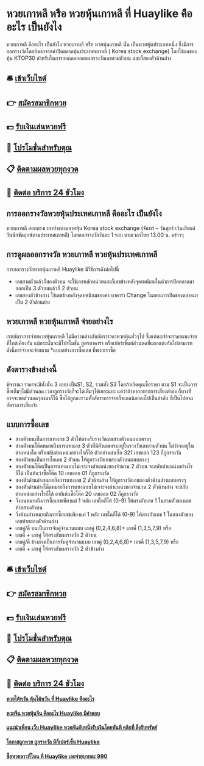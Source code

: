 # หวยเกาหลี หรือ หวยหุ้นเกาหลี ที่ Huaylike คืออะไร เป็นยังไง
หวยเกาหลี คืออะไร เป็นยังไง หวยเกาหลี หรือ หวยหุ้นเกาหลี นั้น เป็นหวยหุ้นประเภทหนึ่ง
ซึ่งมีการออกรางวัลโดยอิงผลจากค่าปิดตลาดหุ้นประเทศเกาหลี ( Korea stock exchange) โดยใช้ผลของหุ้น KTOP30 สำหรับในการออกดอกออกผลรางวัลเลขสามตัวบน และก็สองตัวด้านล่าง

## 🛎 [เข้าเว็บไซต์](https://bit.ly/3eZ4Ihx)
## 👉 [สมัครสมาชิกหวย](https://bit.ly/3eZ4Ihx)
## 💵 [รับเงินเล่นหวยฟรี](https://bit.ly/3UuiUjd)
## 👑 [โปรโมชั่นสำหรับตุณ](https://bit.ly/3UuiUjd)
## 📋 [ติดตามผลหวยทุกงวด](https://bit.ly/3UuiUjd)
## 📱 [ติดต่อ บริการ 24 ชัวโมง](https://bit.ly/3UuiUjd)

## การออกรางวัลหวยหุ้นประเทศเกาหลี คืออะไร เป็นยังไง
หวยเกาหลี ออกตรงเวลาทำของตลาดหุ้น Korea stock exchange (จันทร์ – วันศุกร์ เว้นเสียแต่วันนักขัตฤกษ์ตามประเทศเกาหลี) โดยออกรางวัลวันละ 1 รอบ
ตามเวลาไทย 13.00 น. คร่าวๆ

## การดูผลออกรางวัล หวยเกาหลี หวยหุ้นประเทศเกาหลี
การออกรางวัลหวยหุ้นเกาหลี Huaylike มีวิธีการดังต่อไปนี้
- เลขสามตัวแล้วก็สองตัวบน จะใช้เลขหลักหน่วยและก็เลขข้างหลังจุดทศนิยมในค่าการปิดตลาดมาออกเป็น 3 ตัวบนแล้วก็ 2 ตัวบน
- เลขสองตัวข้างล่าง ใช้เลขข้างหลังจุดทศนิยมของค่า บาคาร่า Change ในตอนการปิดของตลาดมาเป็น 2 ตัวด้านล่าง

## หวยเกาหลี หวยหุ้นเกาหลี จ่ายอย่างไร
เรทอัตราการจ่ายหวยหุ้นเกาหลี ไม่มีความต่างกับอัตราราคาหวยหุ้นทั่วๆไป ซึ่งแต่ละเจ้าจะราคาแพงจ่ายที่ใกล้เคียงกัน แม้กระนั้นจะมีโปรโมชั่น สูตรบาคาร่า หรือเปอร์เซ็นต์ส่วนลดที่แตกแต่งกันไปตามเรท ดังนี้การจ่ายจะจ่ายตาม *แบบอย่างการซื้อเลข ที่พวกเราซื้อ

## ดังตารางข้างล่างนี้
พิจารณา ราคาจะมีทั้งนั้น 3 แบบ เป็นS1, S2, รวมทั้ง S3 โดยถ้าเกิดคุณซื้อราคา ตาม S1 จะเป็นการซื้อเต็มๆไม่มีส่วนลด เวลาถูกรางวัลก็จะได้เต็มๆได้เยอะแยะ แต่ว่าถ้าหากอยากการเสี่ยงต่ำลง ก็บางทีอาจจะขอส่วนลดๆลงมาก็ได้ ซื้อได้ถูกลงรวมทั้งอัตราการจ่ายก็จะลดน้อยลงไปเป็นลำดับ ก็เป็นไปตามอัตราการเสี่ยงจ้ะ

## แบบการซื้อเลข
- สามตัวบนเป็นการแทงเลข 3 ตัวให้ตรงกับรางวัลเลขสามตัวบนแบบตรงๆ
- สามตัวบนโต๊ดหมายถึงการแทงเลข 3 ตัวที่มีตัวเลขครบอยู่ในรางวัลเลขสามตัวบน ไม่ว่าจะอยู่ในตำแหน่งใด หรือสลับตำแหน่งอย่างไรก็ได้ ตัวอย่างเช่นซื้อ 321 เลขออก 123 ก็ถูกรางวัล
- สองตัวบนเป็นการซื้อเลข 2 ตัวบน ให้ถูกรางวัลเลขสองตัวบนแบบตรงๆ
- สองตัวบนโต๊ดเป็นการแทงแบบไม่เจาะจงตำแหน่งของจำนวน 2 ตัวบน จะสลับตำแหน่งอย่างไรก็ได้ เป็นต้นว่าซื้อโต๊ด 10 เลขออก 01 ก็ถูกรางวัล
- สองตัวด้านล่างหมายถึงการแทงเลข 2 ตัวด้านล่าง ให้ถูกรางวัลเลขสองตัวด้านล่างแบบตรงๆ
- สองตัวด้านล่างโต๊ดหมายถึงการแทงแบบไม่เจาะจงตำแหน่งของจำนวน 2 ตัวด้านล่าง จะสลับตำแหน่งอย่างไรก็ได้ อาทิเช่นซื้อโต๊ด 20 เลขออก 02 ก็ถูกรางวัล
- วิ่งบนหมายถึงการซื้อเลขเพียงแต่ 1 หลัก เลขใดก็ได้ (0-9) ให้ตรงกับเลข 1 ในสามตัวของเลขท้ายสามตัวบน
- วิ่งด้านล่างหมายถึงการซื้อเลขเพียงแค่ 1 หลัก เลขใดก็ได้ (0-9) ให้ตรงกับเลข 1 ในสองตัวของเลขท้ายสองตัวด้านล่าง
- เลขคู่/คี่ บนเป็นการจับคู่จำนวนแบบ เลขคู่ (0,2,4,6,8)+ เลขคี่ (1,3,5,7,9) หรือ
- เลขคี่ + เลขคู่ ให้ตรงกับผลรางวัล 2 ตัวบน
- เลขคู่/คี่ ข้างล่างเป็นการจับคู่จำนวนแบบ เลขคู่ (0,2,4,6,8)+ เลขคี่ (1,3,5,7,9) หรือ
- เลขคี่ + เลขคู่ ให้ตรงกับผลรางวัล 2 ตัวข้างล่าง

## 🛎 [เข้าเว็บไซต์](https://bit.ly/3eZ4Ihx)
## 👉 [สมัครสมาชิกหวย](https://bit.ly/3eZ4Ihx)
## 💵 [รับเงินเล่นหวยฟรี](https://bit.ly/3UuiUjd)
## 👑 [โปรโมชั่นสำหรับตุณ](https://bit.ly/3UuiUjd)
## 📋 [ติดตามผลหวยทุกงวด](https://bit.ly/3UuiUjd)
## 📱 [ติดต่อ บริการ 24 ชัวโมง](https://bit.ly/3UuiUjd)


#### [หวยไต้หวัน หุ้นไต้หวัน ที่ Huaylike คืออะไร](https://atom.io/themes/หวยไต้หวัน%20หุ้นไต้หวัน%20ที่%20Huaylike%20คืออะไร)
#### [หวยจีน หวยหุ้นจีน คืออะไร Huaylike มีคำตอบ](https://atom.io/themes/หวยจีน%20หวยหุ้นจีน%20คืออะไร%20Huaylike%20มีคำตอบ)
#### [แนะนำเพื่อน เว็บ Huaylike หวยอันดับหนึ่งรับเงินโดยทันที คลิกที่ ลิ้งรับทรัพย์](https://atom.io/themes/แนะนำเพื่อน%20เว็บ%20Huaylike%20หวยอันดับหนึ่งรับเงินโดยทันที%20คลิกที่%20ลิ้งรับทรัพย์)
#### [โอกาสถูกหวย ถูกรางวัล มีกี่เปอร์เซ็น Huaylike](https://atom.io/themes/โอกาสถูกหวย%20ถูกรางวัล%20มีกี่เปอร์เซ็น%20Huaylike)
#### [ซื้อหวยลาวที่ไหน ที่ Huaylike เลยจ่ายบาทละ 990](https://atom.io/themes/ซื้อหวยลาวที่ไหน%20ที่%20Huaylike%20เลยจ่ายบาทละ%20990)